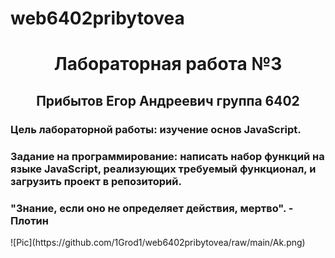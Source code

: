 # web6402pribytovea
<h1 style="text-align: center; ">Лабораторная работа №3</h1>
<h2 style="text-align: center; ">Прибытов Егор Андреевич группа 6402</h2>
<h3>Цель лабораторной работы: изучение основ JavaScript.</h3>
<h3>Задание на программирование: написать набор функций на языке JavaScript, реализующих требуемый функционал, и загрузить проект в репозиторий.</h3>
<h3> "Знание, если оно не определяет действия, мертво". - Плотин</h3>
![Pic](https://github.com/1Grod1/web6402pribytovea/raw/main/Ak.png)
